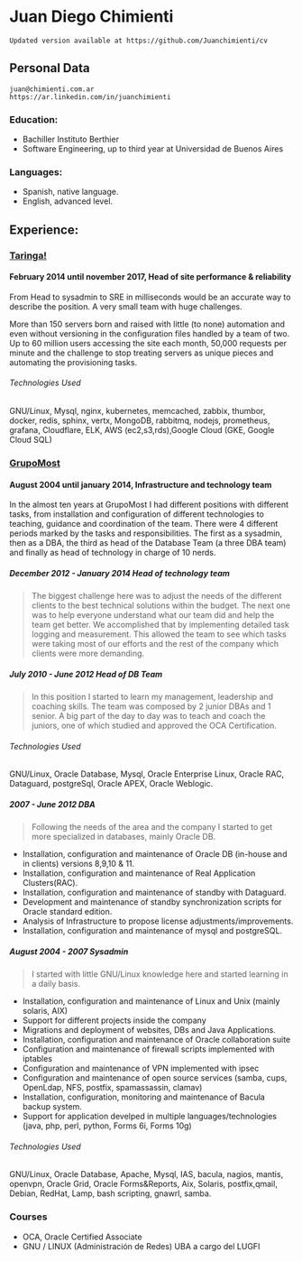 # Juan Diego Chimienti

```
Updated version available at https://github.com/Juanchimienti/cv
```

## Personal Data

```
juan@chimienti.com.ar
https://ar.linkedin.com/in/juanchimienti
```

### Education:
 - Bachiller Instituto Berthier
 - Software Engineering, up to third year at Universidad de Buenos Aires

### Languages:
 - Spanish, native language.
 - English, advanced level.

## Experience:

### [Taringa!](http://www.taringa.net)

#### February 2014 until november 2017, Head of site performance & reliability


From Head to sysadmin to SRE in milliseconds would be an
accurate way to describe the position. A very small team with huge challenges.

More than 150 servers born and raised with little (to none) automation and even
without versioning in the configuration files handled by a team of two.
Up to 60 million users accessing the site each month, 50,000 requests per minute
and the challenge to stop treating servers as unique pieces and automating
the provisioning tasks.


###### Technologies Used
GNU/Linux, Mysql, nginx, kubernetes, memcached, zabbix, thumbor, docker, redis,
sphinx, vertx, MongoDB, rabbitmq, nodejs, prometheus, grafana, Cloudflare, ELK,
AWS (ec2,s3,rds),Google Cloud (GKE, Google Cloud SQL)


### [GrupoMost](http://www.grupomost.com)


#### August 2004 until january 2014, Infrastructure and technology team
In the almost ten years at GrupoMost I had different positions with different
tasks, from installation and configuration of different technologies to
teaching, guidance and coordination of the team.
There were 4 different periods marked by the tasks and responsibilities. The
first as a sysadmin, then as a DBA, the third as head of the Database Team (a
three DBA team) and finally as head of technology in charge of 10 nerds.

##### December 2012 - January 2014 Head of technology team
> The biggest challenge here was to adjust the needs of the different clients
to the best technical solutions within the budget. The next one was to help
everyone understand what our team did and help the team get better.
We accomplished that by implementing detailed task logging and measurement.
This allowed the team to see which tasks were taking most of our efforts and
the rest of the company which clients were more demanding.


##### July 2010 - June 2012 Head of DB Team
> In this position I started to learn my management, leadership and coaching
skills. The team was composed by 2 junior DBAs and 1 senior. A big part of the
day to day was to teach and coach the juniors, one of which studied and approved
the OCA Certification.

###### Technologies Used
GNU/Linux, Oracle Database, Mysql, Oracle Enterprise Linux, Oracle RAC,
Dataguard, postgreSql, Oracle APEX, Oracle Weblogic.

##### 2007 - June 2012 DBA
> Following the needs of the area and the company I started to get more
specialized in databases, mainly Oracle DB.

- Installation, configuration and maintenance of Oracle DB (in-house and in
clients) versions 8,9,10 & 11.
- Installation, configuration and maintenance of Real Application Clusters(RAC).
- Installation, configuration and maintenance of standby with Dataguard.
- Development and maintenance of standby synchronization scripts for Oracle
standard edition.
- Analysis of Infrastructure to propose license adjustments/improvements.
- Installation, configuration and maintenance of mysql and postgreSQL.

##### August 2004 - 2007 Sysadmin
> I started with little GNU/Linux knowledge here and started learning in a daily
basis.

- Installation, configuration and maintenance of Linux and Unix (mainly solaris,
AIX)
- Support for different projects inside the company
- Migrations and deployment of websites, DBs and Java Applications.
- Installation, configuration and maintenance of Oracle collaboration suite
- Configuration and maintenance of firewall scripts implemented with iptables
- Configuration and maintenance of VPN implemented with ipsec
- Configuration and maintenance of open source services
(samba, cups, OpenLdap, NFS, postfix, spamassassin, clamav)
- Installation, configuration,  monitoring and maintenance of Bacula backup
system.
- Support for application develped in multiple languages/technologies (java,
php, perl, python, Forms 6i, Forms 10g)

###### Technologies Used
GNU/Linux, Oracle Database, Apache, Mysql, IAS, bacula, nagios, mantis,
openvpn, Oracle Grid, Oracle Forms&Reports, Aix, Solaris, postfix,qmail, Debian,
RedHat, Lamp, bash scripting, gnawrl, samba.


### Courses
 - OCA, Oracle Certified Associate
 - GNU / LINUX (Administración de Redes)  UBA a cargo del LUGFI


